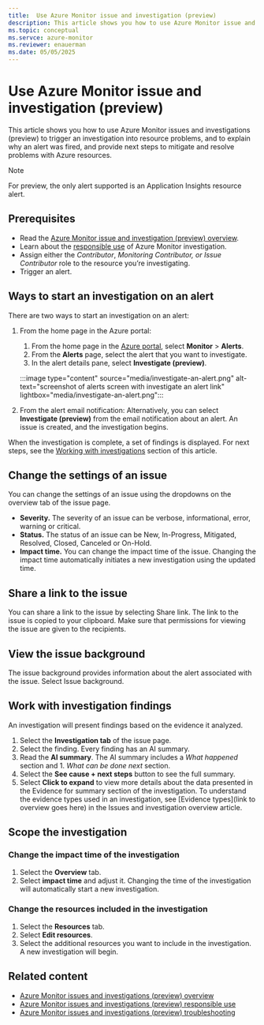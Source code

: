 ```yaml
---
title:  Use Azure Monitor issue and investigation (preview)
description: This article shows you how to use Azure Monitor issue and investigation to trigger an investigation to identify resource issues, and to explain why an alert was fired, and provide next steps to mitigate and resolve problems with Azure resources.
ms.topic: conceptual
ms.servce: azure-monitor
ms.reviewer: enauerman
ms.date: 05/05/2025
---
```


# Use Azure Monitor issue and investigation (preview)

This article shows you how to use Azure Monitor issues and investigations (preview) to trigger an investigation into resource problems, and to explain why an alert was fired, and provide next steps to mitigate and resolve problems with Azure resources.

> [!NOTE]
> For preview, the only alert supported is an Application Insights resource alert.

## Prerequisites

- Read the [Azure Monitor issue and investigation (preview) overview](aiops-issue-and-investigation-overview.md).
- Learn about the [responsible use](aiops-issue-and-investigation-responsible-use.md) of Azure Monitor investigation.
- Assign either the *Contributor*, *Monitoring Contributor, or Issue Contributor* role to the resource you’re investigating.
- Trigger an alert.

## Ways to start an investigation on an alert

There are two ways to start an investigation on an alert:

1.  From the home page in the Azure portal:
    1.  From the home page in the [Azure portal](https://portal.azure.com/), select **Monitor** \> **Alerts**.
    2.  From the **Alerts** page, select the alert that you want to investigate.
    3.  In the alert details pane, select **Investigate (preview)**.
    
    :::image type="content" source="media/investigate-an-alert.png" alt-text="screenshot of alerts screen with investigate an alert link" lightbox="media/investigate-an-alert.png":::

1.  From the alert email notification: Alternatively, you can select **Investigate (preview)** from the email notification about an alert. An issue is created, and the investigation begins.

When the investigation is complete, a set of findings is displayed. For next steps, see the [Working with investigations](#work-with-investigation-findings) section of this article.

## Change the settings of an issue

You can change the settings of an issue using the dropdowns on the overview tab of the issue page.

- **Severity.** The severity of an issue can be verbose, informational, error, warning or critical.
- **Status.** The status of an issue can be New, In-Progress, Mitigated, Resolved, Closed, Canceled or On-Hold.
- **Impact time.** You can change the impact time of the issue. Changing the impact time automatically initiates a new investigation using the updated time.

## Share a link to the issue

You can share a link to the issue by selecting Share link. The link to the issue is copied to your clipboard. Make sure that permissions for viewing the issue are given to the recipients.

## View the issue background

The issue background provides information about the alert associated with the issue. Select Issue background.

## Work with investigation findings

An investigation will present findings based on the evidence it analyzed.

1. Select the **Investigation tab** of the issue page.
1. Select the finding. Every finding has an AI summary.
1. Read the **AI summary**. The AI summary includes a *What happened* section and 1. *What can be done next* section.
1. Select the **See cause + next steps** button to see the full summary.
1. Select **Click to expand** to view more details about the data presented in the Evidence for summary section of the investigation. To understand the evidence types used in an investigation, see [Evidence types](link to overview goes here) in the Issues and investigation overview article.

## Scope the investigation

### Change the impact time of the investigation

1.  Select the **Overview** tab.
2.  Select **impact time** and adjust it. Changing the time of the investigation will automatically start a new investigation.

### Change the resources included in the investigation

1.  Select the **Resources** tab.
2.  Select **Edit resources**.
3.  Select the additional resources you want to include in the investigation. A new investigation will begin.

## Related content

- [Azure Monitor issues and investigations (preview) overview](aiops-issue-and-investigation-overview.md)
- [Azure Monitor issues and investigations (preview) responsible use](aiops-issue-and-investigation-responsible-use.md)
- [Azure Monitor issues and investigations (preview) troubleshooting](aiops-issue-and-investigation-troubleshooting.md)